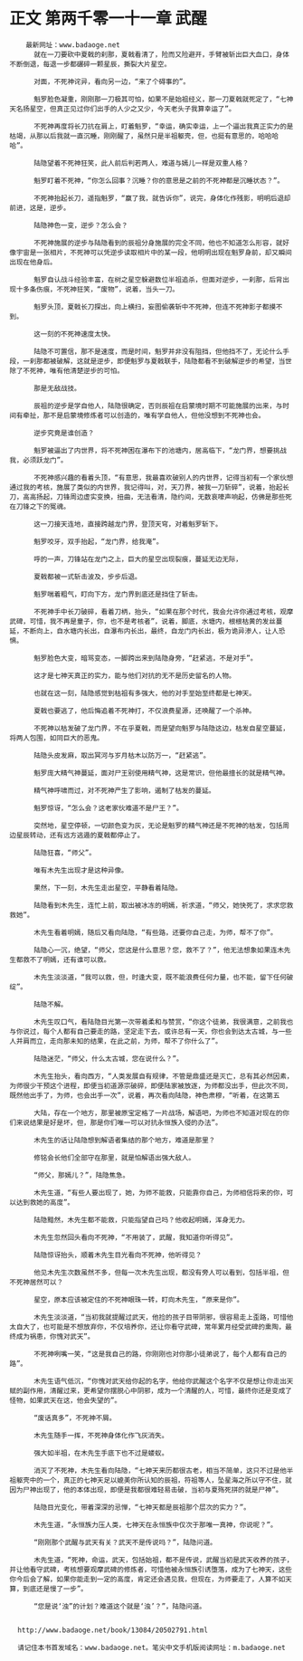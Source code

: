 # 正文 第两千零一十一章 武醒
        最新网址：www.badaoge.net
          就在一刀要砍中夏戟的刹那，夏戟看清了，险而又险避开，手臂被斩出巨大血口，身体不断倒退，每退一步都碾碎一颗星辰，撕裂大片星空。
      
          对面，不死神诧异，看向另一边，“来了个碍事的”。
      
          魁罗脸色凝重，刚刚那一刀极其可怕，如果不是始祖经义，那一刀夏戟就死定了，“七神天名扬星空，但真正见过你们出手的人少之又少，今天老头子我算幸运了”。
      
          不死神再度将长刀抗在肩上，盯着魁罗，“幸运，确实幸运，上一个逼出我真正实力的是枯竭，从那以后我就一直沉睡，刚刚醒了，虽然只是半祖躯壳，但，也挺有意思的，哈哈哈哈”。
      
          陆隐望着不死神狂笑，此人前后判若两人，难道与嫣儿一样是双重人格？
      
          魁罗盯着不死神，“你怎么回事？沉睡？你的意思是之前的不死神都是沉睡状态？”。
      
          不死神抬起长刀，遥指魁罗，“赢了我，就告诉你”，说完，身体化作残影，明明后退却前进，这是，逆步。
      
          陆隐神色一变，逆步？怎么会？
      
          不死神施展的逆步与陆隐看到的辰祖分身施展的完全不同，他也不知道怎么形容，就好像宇宙是一张相片，不死神可以凭逆步读取相片中的某一段，他明明出现在魁罗身前，却又瞬间出现在他身后。
      
          魁罗自认战斗经验丰富，在树之星空躲避数位半祖追杀，但面对逆步，一刹那，后背出现十多条伤痕，不死神狂笑，“废物”，说着，当头一刀。
      
          魁罗头顶，夏戟长刀探出，向上横扫，妄图偷袭斩中不死神，但连不死神影子都摸不到。
      
          这一刻的不死神速度太快。
      
          陆隐不可置信，那不是速度，而是时间，魁罗并非没有阻挡，但他挡不了，无论什么手段，一刹那都被破解，这就是逆步，即便魁罗与夏戟联手，陆隐都看不到破解逆步的希望，当世除了不死神，唯有他清楚逆步的可怕。
      
          那是无敌战技。
      
          辰祖的逆步是学自他人，陆隐很确定，否则辰祖在启蒙境时期不可能施展的出来，与时间有牵扯，那不是启蒙境修炼者可以创造的，唯有学自他人，但他没想到不死神也会。
      
          逆步究竟是谁创造？
      
          魁罗被逼出了内世界，将不死神困在瀑布下的池塘内，居高临下，“龙门界，想要挑战我，必须跃龙门”。
      
          不死神感兴趣的看着头顶，“有意思，我最喜欢破别人的内世界，记得当初有一个家伙想通过我的考核，施展了类似的内世界，我记得叫，对，天刀界，被我一刀斩碎”，说着，抬起长刀，高高扬起，刀锋周边虚实变换，扭曲，无法看清，隐约间，无数哀嚎声响起，仿佛是那些死在刀锋之下的冤魂。
      
          这一刀接天连地，直接跨越龙门界，登顶天穹，对着魁罗斩下。
      
          魁罗咬牙，双手抬起，“龙门界，给我淹”。
      
          呼的一声，刀锋站在龙门之上，巨大的星空出现裂痕，蔓延无边无际，
      
          夏戟都被一式斩击波及，步步后退。
      
          魁罗喘着粗气，盯向下方，龙门界到底还是挡住了斩击。
      
          不死神手中长刀破碎，看着刀柄，抬头，“如果在那个时代，我会允许你通过考核，观摩武碑，可惜，我不再是童子，你，也不是考核者”，说着，脚底，水塘内，根根枯黄的发丝蔓延，不断向上，自水塘内长出，自瀑布内长出，最终，自龙门内长出，极为诡异渗人，让人恐惧。
      
          魁罗脸色大变，暗骂变态，一脚跨出来到陆隐身旁，“赶紧逃，不是对手”。
      
          这才是七神天真正的实力，能与他们对抗的无不是历史留名的人物。
      
          也就在这一刻，陆隐感觉到枯祖有多强大，他的对手至始至终都是七神天。
      
          夏戟也要逃了，他后悔追着不死神打，不仅浪费星源，还唤醒了一个杀神。
      
          不死神以枯发破了龙门界，不在乎夏戟，而是望向魁罗与陆隐这边，枯发自星空蔓延，将两人包围，如同巨大的恶鬼。
      
          陆隐头皮发麻，取出冥河与岁月枯木以防万一，“赶紧逃”。
      
          魁罗庞大精气神蔓延，面对尸王别使用精气神，这是常识，但他最擅长的就是精气神。
      
          精气神呼啸而过，对不死神产生了影响，遏制了枯发的蔓延。
      
          魁罗惊讶，“怎么会？这老家伙难道不是尸王？”。
      
          突然地，星空停顿，一切颜色变为灰，无论是魁罗的精气神还是不死神的枯发，包括周边星辰转动，还有远方逃遁的夏戟都停止了。
      
          陆隐狂喜，“师父”。
      
          唯有木先生出现才是这种异像。
      
          果然，下一刻，木先生走出星空，平静看着陆隐。
      
          陆隐看到木先生，连忙上前，取出被冰冻的明嫣，祈求道，“师父，她快死了，求求您救救她”。
      
          木先生看着明嫣，随后又看向陆隐，“有些路，还要你自己走，为师，帮不了你”。
      
          陆隐心一沉，绝望，“师父，您这是什么意思？您，救不了？”，他无法想象如果连木先生都救不了明嫣，还有谁可以救。
      
          木先生淡淡道，“我可以救，但，时逢大变，既不能浪费任何力量，也不能，留下任何破绽”。
      
          陆隐不解。
      
          木先生叹口气，看陆隐目光第一次带着柔和与赞赏，“你这个徒弟，我很满意，之前我也与你说过，每个人都有自己要走的路，坚定走下去，或许总有一天，你也会到达太古城，与一些人并肩而立，走向那未知的结果，在此之前，为师，帮不了你什么了”。
      
          陆隐迷茫，“师父，什么太古城，您在说什么？”。
      
          木先生抬头，看向西方，“人类发展自有规律，不管是鼎盛还是灭亡，总有其必然因素，为师很少干预这个进程，即便当初道源宗破碎，即便陆家被放逐，为师都没出手，但此次不同，既然他出手了，为师，也会出手一次”，说着，再次看向陆隐，神色肃穆，“听着，在这第五
      
          大陆，存在一个地方，那里被原宝定格了一片战场，解语吧，为师也不知道对现在的你们来说结果是好是坏，但，那是你们唯一可以对抗永恒族入侵的办法”。
      
          木先生的话让陆隐想到解语者集结的那个地方，难道是那里？
      
          修铭会长他们全部守在那里，就是怕解语出强大敌人。
      
          “师父，那嫣儿？”，陆隐焦急。
      
          木先生道，“有些人要出现了，她，为师不能救，只能靠你自己，为师相信将来的你，可以达到救她的高度”。
      
          陆隐黯然，木先生都不能救，只能指望自己吗？他收起明嫣，浑身无力。
      
          木先生忽然回头看向不死神，“不用装了，武醒，我知道你听得见”。
      
          陆隐惊讶抬头，顺着木先生目光看向不死神，他听得见？
      
          他见木先生次数虽然不多，但每一次木先生出现，都没有旁人可以看到，包括半祖，但不死神居然可以？
      
          星空，原本应该被定住的不死神眼珠一转，盯向木先生，“原来是你”。
      
          木先生淡淡道，“当初我就提醒过武天，他捡的孩子目带阴邪，很容易走上歪路，可惜他太自大了，也可能是不想放弃你，不仅培养你，还让你看守武碑，常年累月经受武碑的熏陶，最终成为祸患，你愧对武天”。
      
          不死神咧嘴一笑，“这是我自己的路，你刚刚也对你那小徒弟说了，每个人都有自己的路”。
      
          木先生语气低沉，“你愧对武天给你起的名字，他给你武醒这个名字不仅是想让你走出天赋的副作用，清醒过来，更希望你摆脱心中阴邪，成为一个清醒的人，可惜，最终你还是变成了怪物，如果武天在这，他会失望的”。
      
          “废话真多”，不死神不屑。
      
          木先生随手一挥，不死神身体化作飞灰消失。
      
          强大如半祖，在木先生手底下也不过是蝼蚁。
      
          消灭了不死神，木先生看向陆隐，“七神天来历都很古老，相当不简单，这只不过是他半祖躯壳中的一个，真正的七神天足以媲美你所认知的辰祖，符祖等人，坠星海之所以守不住，就因为尸神出现了，他的本体出现，即便是我都很难轻易击破，当初与夏殇死拼的就是尸神”。
      
          陆隐目光变化，带着深深的忌惮，“七神天都是辰祖那个层次的实力？”。
      
          木先生道，“永恒族力压人类，七神天在永恒族中仅次于那唯一真神，你说呢？”。
      
          “刚刚那个武醒与武天有关？武天不是传说吗？”，陆隐问道。
      
          木先生道，“死神，命运，武天，包括始祖，都不是传说，武醒当初是武天收养的孩子，并让他看守武碑，考核想要观摩武碑的修炼者，可惜他被永恒族引诱堕落，成为了七神天，这些你今后会了解，如果你能走到一定的高度，肯定还会遇见我，但现在，为师要走了，人算不如天算，到底还是慢了一步”。
      
          “您是说‘浊”的计划？难道这个就是‘浊’？”，陆隐问道。
      
      
      http://www.badaoge.net/book/13084/20502791.html
      
      请记住本书首发域名：www.badaoge.net。笔尖中文手机版阅读网址：m.badaoge.net
